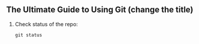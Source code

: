 ## The Ultimate Guide to Using Git  (change the title)


1. Check status of the repo:
    ```
    git status
    ```